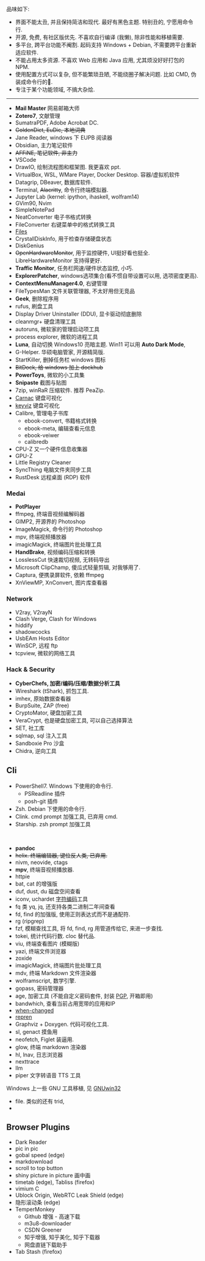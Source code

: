 品味如下:
- 界面不能太丑, 并且保持简洁和现代. 最好有黑色主题. 特别丑的, 宁愿用命令行.
- 开源, 免费, 有社区版优先. 不喜欢自行编译 (我懒), 除非性能和移植需要.
- 多平台, 跨平台功能不阉割. 起码支持 Windows + Debian, 不需要跨平台重新适应软件.
- 不能占用太多资源. 不喜欢 Web 应用和 Java 应用, 尤其烦没好好打包的 NPM.
- 使用配置方式可以复杂, 但不能繁琐丑陋, 不能绕圈子解决问题. 比如 CMD, 伪装成命令行的💩.
- 专注于某个功能领域, 不搞大杂烩.

***

- **Mail Master** 网易邮箱大师
- **Zotero7**, 文献管理
- SumatraPDF, Adobe Acrobat DC.
- ~~GoldenDict, EuDic, 本地词典~~
- Jane Reader, windows 下 EUPB 阅读器
- Obsidian, 主力笔记软件
- ~~AFFiNE, 笔记软件, 非主力~~
- VSCode
- DrawIO, 绘制流程图和框架图. 我更喜欢 ppt.
- VirtualBox, WSL, WMare Player, Docker Desktop. 容器/虚拟机软件
- Datagrip, DBeaver, 数据库软件.
- Terminal, ~~Alacritty~~, 命令行终端模拟器.
- Jupyter Lab (kernel: ipython, ihaskell, wolfram14)
- GVim90, Nvim
- SimpleNotePad
- NeatConverter 电子书格式转换
- FileConverter 右键菜单中的格式转换工具
- [Files](https://github.com/files-community/Files)
- CrystallDiskInfo, 用于检查存储硬盘状态
- DiskGenius
- ~~OpenHardwareMonitor~~, 用于监控硬件, UI挺好看也挺全. LibreHardwareMonitor 支持得更好.
- **Traffic Monitor**, 任务栏网速/硬件状态监控, 小巧.
- **ExplorerPatcher**, windows选项集合(看不惯自带设置可以用, 选项密度更高).
- **ContextMenuManager4.0**, 右键管理
- FileTypesMan 文件关联管理器, 不太好用但无竞品
- **Geek**, 删除程序用
- rufus, 刷盘工具
- Display Driver Uninstaller (DDU), 显卡驱动彻底删除
- cleanmgr+ 硬盘清理工具
- autoruns, 微软家的管理启动项工具
- process explorer, 微软的进程工具
- **Luna**, 自动切换 Windows10 亮暗主题. Win11 可以用 **Auto Dark Mode**,
- G-Helper. 华硕电脑管家, 开源精简版.
- StartKiller, 删掉任务栏 windows 图标
- ~~BitDock, 给 windows 加上 dockhub~~
- **PowerToys**, 微软的小工具集
- **Snipaste** 截图与贴图
- 7zip, winRaR 压缩软件. 推荐 PeaZip.
- [Carnac](https://github.com/Code52/carnac) 键盘可视化
- [keyviz](https://github.com/mulaRahul/keyviz) 键盘可视化
- Calibre, 管理电子书库
	- ebook-convert, 书籍格式转换
	- ebook-meta, 编辑查看元信息
	- ebook-veiwer
	- calibredb
- CPU-Z 又一个硬件信息收集器
- GPU-Z 
- Little Registry Cleaner
- SyncThing 电脑文件夹同步工具
- RustDesk 远程桌面 (RDP) 软件

### Medai

- **PotPlayer**
- ffmpeg, 终端音视频编解码器
- GIMP2, 开源界的 Photoshop
- ImageMagick, 命令行的 Photoshop
- mpv, 终端视频播放器
- imagicMagick, 终端图片批处理工具
- **HandBrake**, 视频编码压缩和转换
- LosslessCut 快速裁切视频, 无转码导出
- Microsoft ClipChamp, 傻瓜式轻量剪辑, 对我够用了.
- Captura, 便携录屏软件, 依赖 ffmpeg
- XnViewMP, XnConvert, 图片库查看器

### Network

- V2ray, V2rayN
- Clash Verge, Clash for Windows
- hiddify
- shadowcocks
- UsbEAm Hosts Editor
- WinSCP, 远程 ftp
- tcpview, 微软的网络工具

### Hack & Security

- **CyberChefs, 加密/编码/压缩/数据分析工具**
- Wireshark (tShark), 抓包工具.
- imhex, 原始数据查看器
- BurpSuite, ZAP (free)
- CryptoMator, 硬盘加密工具
- VeraCrypt, 也是硬盘加密工具, 可以自己选择算法
- SET, 社工库
- sqlmap, sql 注入工具
- Sandboxie Pro 沙盒
- Chidra, 逆向工具

## Cli

- PowerShell7. Windows 下使用的命令行.
	- PSReadline 插件
	- posh-git 插件
- Zsh. Debian 下使用的命令行.
- Clink. cmd prompt 加强工具, 已弃用 cmd.
- Starship. zsh prompt 加强工具

<br>

- **pandoc**
- ~~helix. 终端编辑器, 键位反人类, 已弃用.~~
- nivm, neovide, ctags
- **mpv**, 终端音视频播放器.
- httpie
- bat, cat 的增强版
- duf, dust, du 磁盘空间查看
- iconv, uchardet [字符编码](../Information/字符编码/字符编码.md)工具
- fq 类 yq, jq, 还支持各类二进制二年间查看
- fd, find 的加强版, 使用正则表达式而不是通配符.
- rg (ripgrep)
- fzf, 模糊查找工具, 将 fd, find, rg 用管道传给它, 来进一步查找.
- tokei, 统计代码行数. cloc 替代品.
- viu, 终端查看图片 (模糊版)
- yazi, 终端文件浏览器
- zoxide
- imagicMagick, 终端图片批处理工具
- mdv, 终端 Markdown 文件渲染器
- wolframscript, 数学引擎.
- gopass, 密码管理器
- age, 加密工具 (不能自定义密码套件, 封装 [PGP](Network/应用层/PGP.md), 开箱即用)
- bandwhich, 查看当前占用宽带的应用和IP
- [when-changed](https://github.com/joh/when-changed)
- [repren](https://github.com/jlevy/repren)
- Graphviz + Doxygen. 代码可视化工具.
- sl, genact 摸鱼用
- neofetch, Figlet 装逼用.
- glow, 终端 markdown 渲染器
- hl, lnav, 日志浏览器
- nexttrace
- llm
- piper 文字转语音 TTS 工具

Windows 上一些 GNU 工具移植, 见 [GNUwin32](https://gnuwin32.sourceforge.net/packages.html)
- file. 类似的还有 trid, 
- 
## Browser Plugins

- Dark Reader
- pic in pic
- gobal speed (edge)
- markdownload
- scroll to top button
- shiny picture in picture 画中画
- timetab (edge), Tabliss (firefox)
- vimium C
- Ublock Origin, WebRTC Leak Shield (edge)
- 隐形滚动条 (edge)
- TemperMonkey
	- Github 增强 - 高速下载
	- m3u8-downloader
	- CSDN Greener
	- 知乎增强, 知乎美化, 知乎下载器
	- 网盘直链下载助手
- Tab Stash (firefox)

